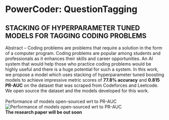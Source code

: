 # PowerCoder: QuestionTagging
## STACKING OF HYPERPARAMETER TUNED MODELS FOR TAGGING CODING PROBLEMS

Abstract – Coding problems are problems that require a solution in the form of a computer program. Coding problems are popular among students and professionals as it enhances their skills and career opportunities. An AI system that would help those who practice coding problems would be highly useful and there is a huge potential for such a system. In this work, we propose a model which uses stacking of hyperparameter tuned boosting models to achieve impressive metric scores of **77.8% accuracy** and **0.815 PR-AUC** on the dataset that was scraped from Codeforces and Leetcode. We open source the dataset and the models developed for this work.<br><br>
Performance of models open-sourced wrt to PR-AUC<br>
![Performance of models open-sourced wrt to PR-AUC](https://github.com/SkAndMl/question_tagging/blob/main/images/precision_recall_curve.svg)
<br>
**The research paper will be out soon**
